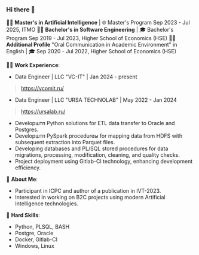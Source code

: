 ### Hi there 👋

<!--
**VorkhlikAS/VorkhlikAS** is a ✨ _special_ ✨ repository because its `README.md` (this file) appears on your GitHub profile.

Here are some ideas to get you started:

- 🔭 I’m currently working on ...
- 🌱 I’m currently learning ...
- 👯 I’m looking to collaborate on ...
- 🤔 I’m looking for help with ...
- 💬 Ask me about ...
- 📫 How to reach me: ...
- 😄 Pronouns: ...
- ⚡ Fun fact: ...
-->


👨‍🎓 **Master's in Artificial Intelligence** | 🌐 Master's Program Sep 2023 - Jul 2025, ITMO
👨‍🎓 **Bachelor's in Software Engineering** | 🎓 Bachelor's Program Sep 2019 - Jul 2023, Higher School of Economics (HSE)
👨‍🎓 **Additional Profile** "Oral Communication in Academic Environment" in English | 🎓 Sep 2020 - Jul 2022, Higher School of Economics (HSE)

👨‍💻 **Work Experience**:
- Data Engineer | LLC "VC-IT" | Jan 2024 - present
> https://vcomit.ru/
- Data Engineer | LLC "URSA TECHNOLAB" | May 2022 - Jan 2024
> https://ursalab.ru/
  - Developштп Python solutions for ETL data transfer to Oracle and Postgres.
  - Developштп PySpark procedureы for mapping data from HDFS with subsequent extraction into Parquet files.
  - Developing databases and PL/SQL stored procedures for data migrations, processing, modification, cleaning, and quality checks.
  - Project deployment using Gitlab-CI technology, enhancing development efficiency.

📄 **About Me**:
- Participant in ICPC and author of a publication in IVT-2023.
- Interested in working on B2C projects using modern Artificial Intelligence technologies.

🚀 **Hard Skills**:
- Python, PLSQL, BASH
- Postgre, Oracle
- Docker, Gitlab-CI
- Windows, Linux
